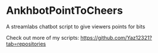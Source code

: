 # AnkhbotPointToCheers
A streamlabs chatbot script to give viewers points for bits


Check out more of my scripts: https://github.com/Yaz12321?tab=repositories

